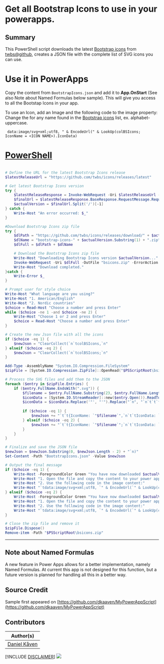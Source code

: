 

# Get all Bootstrap Icons to use in your powerapps.

## Summary

This PowerShell script downloads the latest [Bootstrap icons](https://icons.getbootstrap.com/) from [twbs@github](https://github.com/twbs/icons/releases/latest), creates a JSON file with the complete list of SVG icons you can use.

# Use it in PowerApps
Copy the content from ```BootstrapIcons.json``` and add it to **App.OnStart** (See also Note about Named Formulas below sample).
This will give you access to all the Bootstap Icons in your app.

To use an Icon, add an Image and the following code to the image property:
Change the <ICON NAME> for any name found in the [Bootstrap icons](https://icons.getbootstrap.com/) list, ex. alphabet-uppercase.


```
 data:image/svg+xml;utf8, " & EncodeUrl(" & LookUp(colBSIcons; IconName = <ICON NAME>).IconData)
```


# [PowerShell](#tab/ps)

```powershell

# Define the URL for the latest Bootstrap Icons release
$latestReleaseUrl = "https://github.com/twbs/icons/releases/latest"

# Get latest Bootstrap Icons version
try {
    $latestReleaseResponse = Invoke-WebRequest -Uri $latestReleaseUrl -ErrorAction Stop
    $finalUrl = $latestReleaseResponse.BaseResponse.RequestMessage.RequestUri.AbsoluteUri
    $actualVersion = $finalUrl.Split('/')[-1]
} catch {
    Write-Host "An error occurred: $_"
}

#Download Bootstrap Icons zip file
try {
    $dlPath = "https://github.com/twbs/icons/releases/download/" + $actualVersion + "/"
    $dlName = "bootstrap-icons-" + $actualVersion.Substring(1) + ".zip"
    $dlFull = $dlPath + $dlName

    # Download the Bootstrap Icons zip file
    Write-Host "Downloading Bootstrap Icons version $actualVersion..."
    Invoke-WebRequest -Uri $dlFull -OutFile "bsicons.zip" -ErrorAction Stop
    Write-Host "Download completed."
}catch {
    Write-Error $_
}

# Prompt user for style choice
Write-Host "What language are you using?"
Write-Host "1. American/English"
Write-Host "2. Nordic countries"
$choice = Read-Host "Choose a number and press Enter"
while ($choice -ne 1 -and $choice -ne 2) {
    Write-Host "Choose 1 or 2 and press Enter"
    $choice = Read-Host "Choose a number and press Enter"
}

# Create the new Json file with all the icons
if ($choice -eq 1) {
    $newJson = "ClearCollect(`n`tcolBSIcons,`n"
} elseif ($choice -eq 2) {
    $newJson = "ClearCollect(`n`tcolBSIcons;`n"
}

Add-Type -AssemblyName "System.IO.Compression.FileSystem"
$zipFile = [System.IO.Compression.ZipFile]::OpenRead("$PSScriptRoot\bsicons.zip")

# Process the SVG files and add them to the JSON
foreach ($entry in $zipFile.Entries) {
    if ($entry.FullName.EndsWith(".svg")) {
        $filename = $entry.FullName.Substring(23, $entry.FullName.Length - 27)
        $iconData = [System.IO.StreamReader]::new($entry.Open()).ReadToEnd()
        $iconData = $iconData.Replace('"', "'").Replace("`n", "`n`t`t`t")
        
        if ($choice -eq 1) {
            $newJson += "`t`t{IconName: `"$filename`",`n`t`tIconData: `"$iconData`t`"},`n"
        } elseif ($choice -eq 2) {
            $newJson += "`t`t{IconName: `"$filename`";`n`t`tIconData: `"$iconData`t`"};`n"
        }
    }
}

# Finalize and save the JSON file
$newJson = $newJson.Substring(0, $newJson.Length - 2) + "`n)"
Set-Content -Path "BootstrapIcons.json" -Value $newJson

# Output the final message
if ($choice -eq 1) {
    Write-Host -ForegroundColor Green "You have now downloaded $actualVersion of Bootstrap Icons and it's saved in the BootstrapIcons.json."
    Write-Host "1. Open the file and copy the content to your power app in the OnStart field of the App."
    Write-Host "2. Use the following code in the image content:"
    Write-Host "`tdata:image/svg+xml;utf8, `" & EncodeUrl(`" & LookUp(colBSIcons, IconName = `<ICON NAME ex. grid-3x3-gap-fill>`).IconData)"
} elseif ($choice -eq 2) {
    Write-Host -ForegroundColor Green "You have now downloaded $actualVersion of Bootstrap Icons and it's saved in the BootstrapIcons.json."
    Write-Host "1. Open the file and copy the content to your power app in the OnStart field of the App."
    Write-Host "2. Use the following code in the image content:"
    Write-Host "`tdata:image/svg+xml;utf8, `" & EncodeUrl(`" & LookUp(colBSIcons; IconName = `<ICON NAME ex. grid-3x3-gap-fill>`).IconData)"
}

# Close the zip file and remove it
$zipFile.Dispose()
Remove-item -Path "$PSScriptRoot\bsicons.zip"

```
***

## Note about Named Formulas
A new feature in Power Apps allows for a better implementation, namely Named Formulas. At current this app is not designed for this function, but a future version is planned for handling all this in a better way.


## Source Credit

Sample first appeared on [https://github.com/dkaaven/MyPowerAppScript](https://github.com/dkaaven/MyPowerAppScript)

## Contributors

| Author(s) |
|-----------|
| [Daniel Kåven](https://github.com/dkaaven)|


[!INCLUDE [DISCLAIMER](../../docfx/includes/DISCLAIMER.md)]
<img src="https://m365-visitor-stats.azurewebsites.net/script-samples/scripts/powerapps-get-all-bootstrap-icons" aria-hidden="true" />